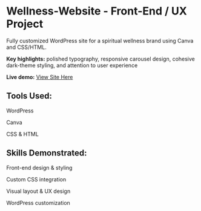 # Wellness-Website - Front-End / UX Project
Fully customized WordPress site for a spiritual wellness brand using Canva and CSS/HTML.

**Key highlights:** polished typography, responsive carousel design, cohesive dark-theme styling, and attention to user experience

**Live demo:** <a href="http://sageandmoon.netlify.app/sageandmoon.co/" target="_blank">View Site Here</a>

## Tools Used:

WordPress

Canva

CSS & HTML

## Skills Demonstrated:

Front-end design & styling

Custom CSS integration

Visual layout & UX design

WordPress customization
